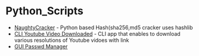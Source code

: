 # Python_Scripts

 - [NaughtyCracker](NaughtyCracker.py) - Python based Hash(sha256,md5 cracker uses hashlib
 - [CLI Youtube Video Downloaded](ytdownloader.py) - CLI app that enables to download various resolutions of Youtube vidoes with link
 - [GUI Passwd Manager](Passwdmanager.py) 
